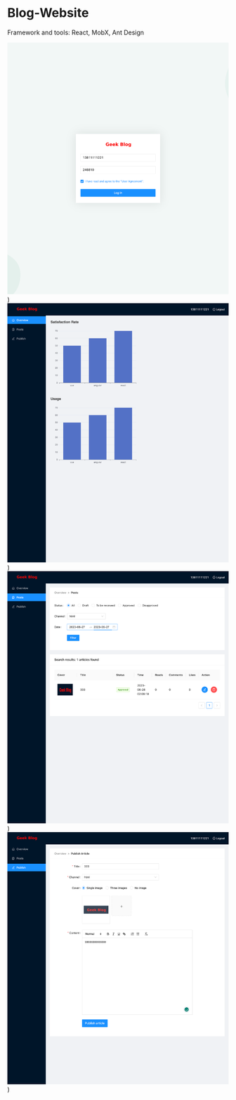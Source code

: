 # Blog-Website


Framework and tools: React, MobX, Ant Design


![webpage](https://github.com/Tong-Ding/Blog-Website/blob/main/login.png))
![webpage](https://github.com/Tong-Ding/Blog-Website/blob/main/histagram.png))
![webpage](https://github.com/Tong-Ding/Blog-Website/blob/main/post.png))
![webpage](https://github.com/Tong-Ding/Blog-Website/blob/main/publish.png))
